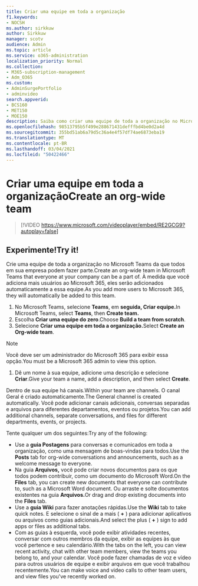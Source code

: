 ```yaml
---
title: Criar uma equipe em toda a organização
f1.keywords:
- NOCSH
ms.author: sirkkuw
author: Sirkkuw
manager: scotv
audience: Admin
ms.topic: article
ms.service: o365-administration
localization_priority: Normal
ms.collection:
- M365-subscription-management
- Adm_O365
ms.custom:
- AdminSurgePortfolio
- adminvideo
search.appverid:
- BCS160
- MET150
- MOE150
description: Saiba como criar uma equipe de toda a organização no Microsoft Teams.
ms.openlocfilehash: 98513795b5f499e288671431defffbd4be0d2a4d
ms.sourcegitcommit: 355bd51ab6a79d5c36a4e4f57df74ae6873eba19
ms.translationtype: MT
ms.contentlocale: pt-BR
ms.lasthandoff: 03/04/2021
ms.locfileid: "50422466"
---
```

# <a name="create-an-org-wide-team"></a><span data-ttu-id="b1042-103">Criar uma equipe em toda a organização</span><span class="sxs-lookup"><span data-stu-id="b1042-103">Create an org-wide team</span></span>

> [!VIDEO https://www.microsoft.com/videoplayer/embed/RE2GCG9?autoplay=false]

## <a name="try-it"></a><span data-ttu-id="b1042-104">Experimente!</span><span class="sxs-lookup"><span data-stu-id="b1042-104">Try it!</span></span>

<span data-ttu-id="b1042-105">Crie uma equipe de toda a organização no Microsoft Teams da que todos em sua empresa podem fazer parte.</span><span class="sxs-lookup"><span data-stu-id="b1042-105">Create an org-wide team in Microsoft Teams that everyone at your company can be a part of.</span></span> <span data-ttu-id="b1042-106">À medida que você adiciona mais usuários ao Microsoft 365, eles serão adicionados automaticamente a essa equipe.</span><span class="sxs-lookup"><span data-stu-id="b1042-106">As you add more users to Microsoft 365, they will automatically be added to this team.</span></span>

1. <span data-ttu-id="b1042-107">No Microsoft Teams, selecione  **Teams**, em **seguida, Criar equipe.**</span><span class="sxs-lookup"><span data-stu-id="b1042-107">In Microsoft Teams, select  **Teams**, then **Create team.**</span></span>
2. <span data-ttu-id="b1042-108">Escolha  **Criar uma equipe do zero**.</span><span class="sxs-lookup"><span data-stu-id="b1042-108">Choose  **Build a team from scratch**.</span></span>
3. <span data-ttu-id="b1042-109">Selecione **Criar uma equipe em toda a organização.**</span><span class="sxs-lookup"><span data-stu-id="b1042-109">Select  **Create an Org-wide team**.</span></span>

> [!NOTE]
> <span data-ttu-id="b1042-110">Você deve ser um administrador do Microsoft 365 para exibir essa opção.</span><span class="sxs-lookup"><span data-stu-id="b1042-110">You must be a Microsoft 365 admin to view this option.</span></span>

1. <span data-ttu-id="b1042-111">Dê um nome à sua equipe, adicione uma descrição e selecione  **Criar**.</span><span class="sxs-lookup"><span data-stu-id="b1042-111">Give your team a name, add a description, and then select  **Create**.</span></span>

<span data-ttu-id="b1042-112">Dentro de sua equipe há canais.</span><span class="sxs-lookup"><span data-stu-id="b1042-112">Within your team are channels.</span></span> <span data-ttu-id="b1042-113">O canal Geral é criado automaticamente.</span><span class="sxs-lookup"><span data-stu-id="b1042-113">The General channel is created automatically.</span></span> <span data-ttu-id="b1042-114">Você pode adicionar canais adicionais, conversas separadas e arquivos para diferentes departamentos, eventos ou projetos.</span><span class="sxs-lookup"><span data-stu-id="b1042-114">You can add additional channels, separate conversations, and files for different departments, events, or projects.</span></span>

<span data-ttu-id="b1042-115">Tente qualquer um dos seguintes:</span><span class="sxs-lookup"><span data-stu-id="b1042-115">Try any of the following:</span></span>

- <span data-ttu-id="b1042-116">Use a  **guia Postagens** para conversas e comunicados em toda a organização, como uma mensagem de boas-vindas para todos.</span><span class="sxs-lookup"><span data-stu-id="b1042-116">Use the  **Posts** tab for org-wide conversations and announcements, such as a welcome message to everyone.</span></span>
- <span data-ttu-id="b1042-117">Na guia  **Arquivos,** você pode criar novos documentos para os que todos podem contribuir, como um documento do Microsoft Word.</span><span class="sxs-lookup"><span data-stu-id="b1042-117">On the  **Files** tab, you can create new documents that everyone can contribute to, such as a Microsoft Word document.</span></span> <span data-ttu-id="b1042-118">Ou arraste e solte documentos existentes na guia **Arquivos.**</span><span class="sxs-lookup"><span data-stu-id="b1042-118">Or drag and drop existing documents into the  **Files** tab.</span></span>
- <span data-ttu-id="b1042-119">Use a  **guia Wiki** para fazer anotações rápidas.</span><span class="sxs-lookup"><span data-stu-id="b1042-119">Use the  **Wiki** tab to take quick notes.</span></span> <span data-ttu-id="b1042-120">E selecione o sinal de a mais ( **+** ) para adicionar aplicativos ou arquivos como guias adicionais.</span><span class="sxs-lookup"><span data-stu-id="b1042-120">And select the plus ( **+** ) sign to add apps or files as additional tabs.</span></span>
- <span data-ttu-id="b1042-121">Com as guias à esquerda, você pode exibir atividades recentes, conversar com outros membros da equipe, exibir as equipes às que você pertence e seu calendário.</span><span class="sxs-lookup"><span data-stu-id="b1042-121">With the tabs on the left, you can view recent activity, chat with other team members, view the teams you belong to, and your calendar.</span></span> <span data-ttu-id="b1042-122">Você pode fazer chamadas de voz e vídeo para outros usuários de equipe e exibir arquivos em que você trabalhou recentemente.</span><span class="sxs-lookup"><span data-stu-id="b1042-122">You can make voice and video calls to other team users, and view files you've recently worked on.</span></span>